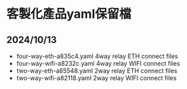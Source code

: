# 客製化產品yaml保留檔
## 2024/10/13 
  - four-way-eth-a835c4.yaml
    4way relay ETH connect files
  - four-way-wifi-a8232c.yaml
    4way relay WIFI connect files
  - two-way-eth-a85548.yaml
    2way relay ETH connect files
  - two-way-wifi-a82118.yaml
    2way relay WIFI connect files

